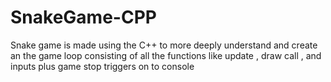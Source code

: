 # SnakeGame-CPP
Snake game is made using the C++ to more deeply understand and create an the game loop consisting of all the functions like update  , draw call , and inputs plus game stop triggers on to  console 
